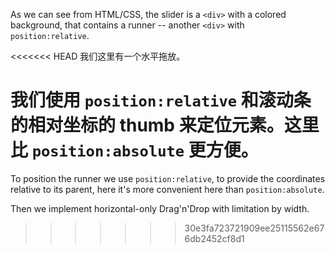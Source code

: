 As we can see from HTML/CSS, the slider is a `<div>` with a colored background, that contains a runner -- another `<div>` with `position:relative`.

<<<<<<< HEAD
我们这里有一个水平拖放。

我们使用 `position:relative` 和滚动条的相对坐标的 thumb 来定位元素。这里比 `position:absolute` 更方便。
=======
To position the runner we use `position:relative`, to provide the coordinates relative to its parent, here it's more convenient here than `position:absolute`.

Then we implement horizontal-only Drag'n'Drop with limitation by width.
>>>>>>> 30e3fa723721909ee25115562e676db2452cf8d1
